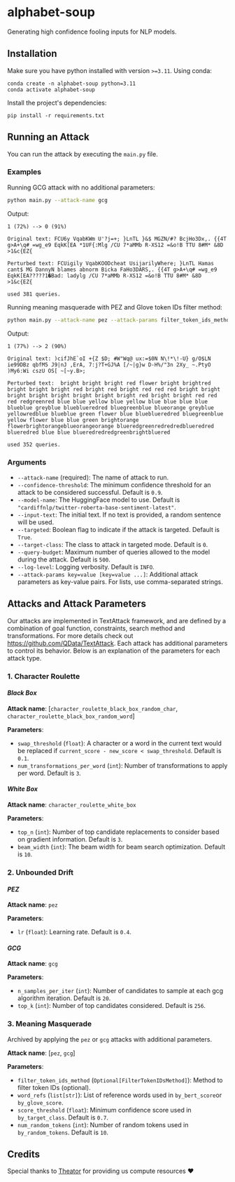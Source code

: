 # alphabet-soup
Generating high confidence fooling inputs for NLP models.


## Installation
Make sure you have python installed with version `>=3.11`. Using conda:
```shell
conda create -n alphabet-soup python=3.11
conda activate alphabet-soup
```
Install the project's dependencies:
```shell
pip install -r requirements.txt
```

## Running an Attack
You can run the attack by executing the `main.py` file.

### Examples
Running GCG attack with no additional parameters:
```bash
python main.py --attack-name gcg
```
Output:
```
1 (72%) --> 0 (91%)

Original text: FCU6y VqabKWm U'?j=+; }LnTL }&$ MGZN/#? BcjHo3Dx,. {{4T g>A+\q# =wg_e9 EqkK[EA *1UF{:Mlg /CU 7*aMMb R-XS12 =&o!B TTU 8#M* &8D >1&c{EZ{

Perturbed text: FCUigily VqabKOODcheat UsijarilyWhere; }LnTL Hamas cant$ MG DannyN blames abnorm Bicka FaHo3DARS,. {{4T g>A+\q# =wg_e9 EqkK[EA?????1�Bad: ladylg /CU 7*aMMb R-XS12 =&o!B TTU 8#M* &8D >1&c{EZ{

used 381 queries.
```

Running meaning masquerade with PEZ and Glove token IDs filter method:
```bash
python main.py --attack-name pez --attack-params filter_token_ids_method=by_glove_score word_refs="green,tree,flower" --target-class 2
```
Output:
```
1 (77%) --> 2 (90%)

Original text: )cifJhE`oI +{Z $D; #W"Wq@ ux:=$0N N\!*\!-U} g/O$LN ie99DBz qbfM5 J9|nJ ,ErA, 7:j?T+GJ%A [/~|g}w D-H%/"3n 2Xy_ ~.PtyO )My6:Wi cszU OS[ ~[~y.B>;

Perturbed text:  bright bright bright red flower bright brightred bright bright bright red bright red bright red red red bright bright bright bright bright bright bright bright red bright bright red red red redgreenred blue blue yellow blue yellow blue blue blue blue blueblue greyblue blueblueredred bluegreenblue blueorange greyblue yellowredblue blueblue green flower blue blueblueredred bluegreenblue yellow flower blue blue green brightorange flowerbrightorangeblueorangeorange blueredgreenredredredblueredred blueredred blue blue blueredredredgreenbrightbluered

used 352 queries.
```

### Arguments
- `--attack-name` (required): The name of attack to run.
- `--confidence-threshold`: The minimum confidence threshold for an attack to be considered successful. Default is `0.9`.
- `--model-name`: The HuggingFace model to use. Default is `"cardiffnlp/twitter-roberta-base-sentiment-latest"`.
- `--input-text`: The initial text. If no text is provided, a random sentence will be used.
- `--targeted`: Boolean flag to indicate if the attack is targeted. Default is `True`.
- `--target-class`: The class to attack in targeted mode. Default is `0`.
- `--query-budget`: Maximum number of queries allowed to the model during the attack. Default is `500`.
- `--log-level`: Logging verbosity. Default is `INFO`.
- `--attack-params key=value [key=value ...]`: Additional attack parameters as key-value pairs. For lists, use comma-separated strings.


## Attacks and Attack Parameters
Our attacks are implemented in TextAttack framework, and are defined by a combination of goal function, constraints, search method and transformations. For more details check out https://github.com/QData/TextAttack.
Each attack has additional parameters to control its behavior. Below is an explanation of the parameters for each attack type.

### 1. Character Roulette

#### _Black Box_
  
**Attack name**: [`character_roulette_black_box_random_char`, `character_roulette_black_box_random_word`]
  
**Parameters**:
  - `swap_threshold` (`float`): A character or a word in the current text would be replaced if `current_score - new_score < swap_threshold`. Default is `0.1`.
  - `num_transformations_per_word` (`int`): Number of transformations to apply per word. Default is `3`.

#### _White Box_

**Attack name**: `character_roulette_white_box`
  
**Parameters**:
  - `top_n` (`int`): Number of top candidate replacements to consider based on gradient information. Default is `3`.
  - `beam_width` (`int`): The beam width for beam search optimization. Default is `10`.

### 2. Unbounded Drift
#### _PEZ_

**Attack name**: `pez`
  
**Parameters**:
  - `lr` (`float`): Learning rate. Default is `0.4`.

#### _GCG_

**Attack name**: `gcg`
  
**Parameters**:
  - `n_samples_per_iter` (`int`): Number of candidates to sample at each gcg algorithm iteration. Default is `20`.
  - `top_k` (`int`): Number of top candidates considered. Default is `256`.

### 3. Meaning Masquerade
Archived by applying the `pez` or `gcg` attacks with additional parameters.

**Attack name**: [`pez`, `gcg`]

**Parameters**:
  - `filter_token_ids_method` (`Optional[FilterTokenIDsMethod]`): Method to filter token IDs (optional).
  - `word_refs` (`list[str]`): List of reference words used in `by_bert_score`or `by_glove_score`.
  - `score_threshold` (`float`): Minimum confidence score used in `by_target_class`. Default is `0.7`.
  - `num_random_tokens` (`int`): Number of random tokens used in `by_random_tokens`. Default is `10`.


## Credits
Special thanks to [Theator](https://theator.io) for providing us compute resources :heart:
